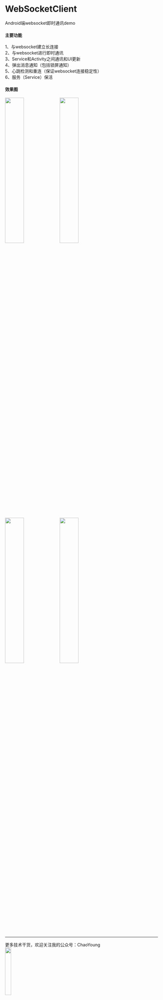 # WebSocketClient
Android端websocket即时通讯demo


#### 主要功能
1、与websocket建立长连接<br>
2、与websocket进行即时通讯<br>
3、Service和Activity之间通讯和UI更新<br>
4、弹出消息通知（包括锁屏通知）<br>
5、心跳检测和重连（保证websocket连接稳定性）<br>
6、服务（Service）保活<br>

#### 效果图
<div>
<img src="https://github.com/yangxch/WebSocketClient/raw/master/screenshot/chatntf.jpg" width="35%" height="35%">
<img src="https://github.com/yangxch/WebSocketClient/raw/master/screenshot/chat.jpg" width="35%" height="35%">
  <br><br>
<img src="https://github.com/yangxch/WebSocketClient/raw/master/screenshot/notification.jpg" width="35%" height="35%">
<img src="https://github.com/yangxch/WebSocketClient/raw/master/screenshot/lockmsg.jpg" width="35%" height="35%">
</div>

***
更多技术干货，欢迎关注我的公众号：ChaoYoung
<br><img src="https://github.com/yangxch/WebSocketClient/raw/master/screenshot/qrcode_chaoyoung.jpg" width="20%" height="20%">
